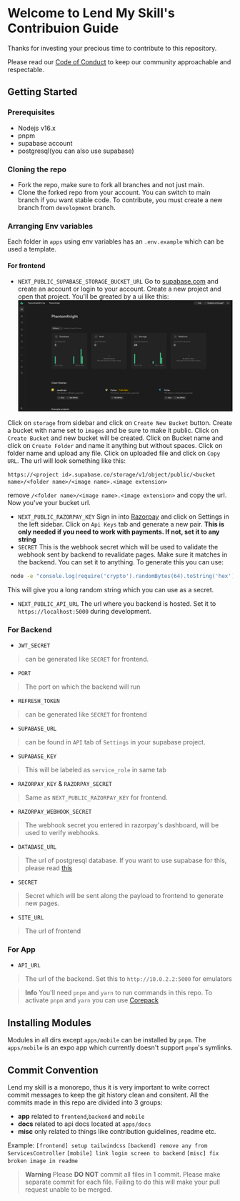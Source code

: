 # Welcome to Lend My Skill's  Contribuion Guide
Thanks for investing your precious time to contribute to this repository.

Please read our [Code of Conduct](/CODE_OF_CONDUCT.md) to keep our community approachable and respectable.

## Getting Started

### Prerequisites
- Nodejs v16.x
- pnpm
- supabase account
- postgresql(you can also use supabase)

### Cloning the repo
- Fork the repo, make sure to fork all branches and not just main.
- Clone the forked repo from your account.
You can switch to main branch if you want stable code. To contribute, you must create a new branch from `development` branch. 

### Arranging Env variables
Each folder in `apps` using env variables has an `.env.example` which can be used a template.

#### For frontend
- `NEXT_PUBLIC_SUPABASE_STORAGE_BUCKET_URL`
Go to [supabase.com](https://app.supabase.com) and create an account or login to your account. Create a new project and open that project.
You'll be greated by a ui like this:
![image](/assets/dashboard.png)

Click on `storage` from sidebar and click on `Create New Bucket` button. Create a bucket with name set to `images` and be sure to make it public. Click on `Create Bucket` and new bucket will be created. Click on Bucket name and click on `Create Folder` and name it anything but without spaces. Click on folder name and upload any file. Click on uploaded file and click on `Copy URL`. The url will look something like this:

```
https://<project id>.supabase.co/storage/v1/object/public/<bucket name>/<folder name>/<image name>.<image extension>
```

remove `/<folder name>/<image name>.<image extension>` and copy the url. Now you've your bucket url.

- `NEXT_PUBLIC_RAZORPAY_KEY`
Sign in into [Razorpay](https://razorpay.com) and click on Settings in the left sidebar. Click on `Api Keys` tab and generate a new pair. **This is only needed if you need to work with payments. If not, set it to any string**
- `SECRET`
This is the webhook secret which will be used to validate the webhook sent by backend to revalidate pages. Make sure it matches in the backend. You can set it to anything. To generate this you can use:
```bash
 node -e "console.log(require('crypto').randomBytes(64).toString('hex'))"
```
This will give you a long random string which you can use as a secret.

- `NEXT_PUBLIC_API_URL`
The url where you backend is hosted. Set it to `https://localhost:5000` during development.

### For Backend

- `JWT_SECRET`
> can be generated like `SECRET` for frontend.

- `PORT`
> The port on which the backend will run

- `REFRESH_TOKEN`
> can be generated like `SECRET` for frontend

- `SUPABASE_URL`
> can be found in `API` tab of `Settings` in your supabase project.

- `SUPABASE_KEY`
> This will be labeled as `service_role` in same tab

- `RAZORPAY_KEY` & `RAZORPAY_SECRET`
> Same as `NEXT_PUBLIC_RAZORPAY_KEY` for frontend.

- `RAZORPAY_WEBHOOK_SECRET`
> The webhook secret you entered in razorpay's dashboard, will be used to verify webhooks. 

- `DATABASE_URL`
> The url of postgresql database. If you want to use supabase for this, please read [this](https://flaviocopes.com/postgresql-supabase-setup/)

- `SECRET`
> Secret which will be sent along the payload to frontend to generate new pages.

- `SITE_URL`
> The url of frontend

### For App
- `API_URL`
> The url of the backend. Set this to `http://10.0.2.2:5000` for emulators

>**Info**
>You'll need `pnpm` and `yarn` to run commands in this repo. To activate `pnpm` and `yarn` you can use [Corepack](https://github.com/nodejs/corepack#-corepack)

## Installing Modules

Modules in all dirs except `apps/mobile` can be installed by `pnpm`. The `apps/mobile` is an expo app which currently doesn't support `pnpm`'s symlinks.

## Commit Convention
Lend my skill is a monorepo, thus it is very important to write correct commit messages to keep the git history clean and consitent. All the commits made in this repo are divided into 3 groups:

- **app** related to `frontend`,`backend` and `mobile`
- **docs** related to api docs located at `apps/docs`
- **misc** only related to things like contribution guidelines, readme etc.

Example:
`[frontend] setup tailwindcss`
`[backend] remove any from ServicesController`
`[mobile] link login screen to backend`
`[misc] fix broken image in readme`

> **Warning**
> Please **DO NOT** commit all files in 1 commit. Please make separate commit for each file. Failing to do this will make your pull request unable to be merged.

